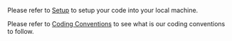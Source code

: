 Please refer to [Setup](Setup.md) to setup your code into your local machine.

Please refer to [Coding Conventions](Conventions.md) to see what is our coding conventions to follow.
